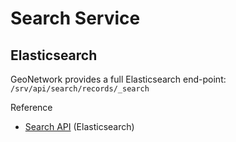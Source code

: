 # Search Service

## Elasticsearch 

GeoNetwork provides a full Elasticsearch end-point: ``/srv/api/search/records/_search``

Reference

-   [Search API](https://www.elastic.co/guide/en/elasticsearch/reference/current/search-search.html) (Elasticsearch)
